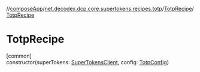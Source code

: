 //[composeApp](../../../index.md)/[net.decodex.dcp.core.supertokens.recipes.totp](../index.md)/[TotpRecipe](index.md)/[TotpRecipe](-totp-recipe.md)

# TotpRecipe

[common]\
constructor(superTokens: [SuperTokensClient](../../net.decodex.dcp.core.supertokens/-super-tokens-client/index.md), config: [TotpConfig](../-totp-config/index.md))
